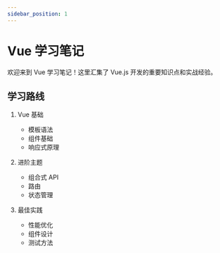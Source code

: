 ```yaml
---
sidebar_position: 1
---
```


# Vue 学习笔记

欢迎来到 Vue 学习笔记！这里汇集了 Vue.js 开发的重要知识点和实战经验。

## 学习路线

1. Vue 基础
   - 模板语法
   - 组件基础
   - 响应式原理

2. 进阶主题
   - 组合式 API
   - 路由
   - 状态管理

3. 最佳实践
   - 性能优化
   - 组件设计
   - 测试方法 